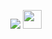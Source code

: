 

<p align="center">
  <img src="https://readme-typing-svg.herokuapp.com?lines=Full+Stack+Web+Developer&center=true&width=380&height=45"></a>
  <img src="https://media2.giphy.com/media/QssGEmpkyEOhBCb7e1/giphy.gif?cid=ecf05e47a0n3gi1bfqntqmob8g9aid1oyj2wr3ds3mg700bl&rid=giphy.gif" width="30px" height="30px">
</p>

